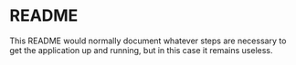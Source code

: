 # README

This README would normally document whatever steps are necessary to get the
application up and running, but in this case it remains useless.
